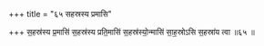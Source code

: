 +++
title = "६५ सहस्रस्य प्रमासि"

+++
स॒हस्र॑स्य प्र॒मासि॑ स॒हस्र॑स्य प्रति॒मासि॑ स॒हस्र॑स्यो॒न्मासि॑ सा॒ह॒स्रोऽसि स॒हस्रा॑य त्वा ॥६५ ॥